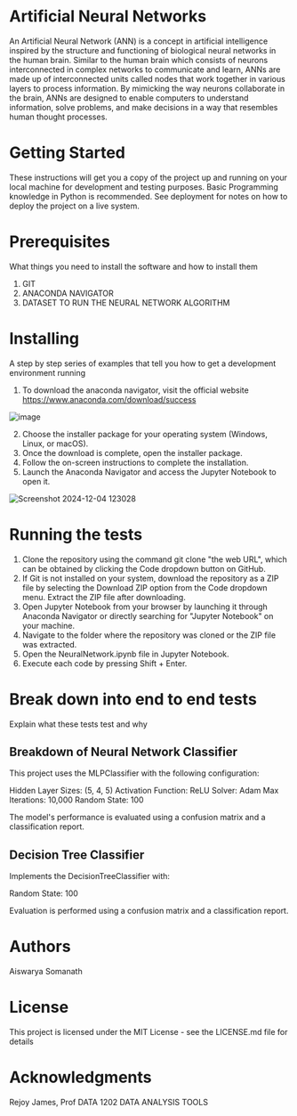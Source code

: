 # Artificial Neural Networks

An Artificial Neural Network (ANN) is a concept in artificial intelligence inspired by the structure and functioning of biological neural networks in the human brain. Similar to the human brain which consists of neurons interconnected in complex networks to communicate and learn, ANNs are made up of interconnected units called nodes that work together in various layers to process information. By mimicking the way neurons collaborate in the brain, ANNs are designed to enable computers to understand information, solve problems, and make decisions in a way that resembles human thought processes.

# Getting Started

These instructions will get you a copy of the project up and running on your local machine for development and testing purposes. Basic Programming knowledge in Python is recommended. See deployment for notes on how to deploy the project on a live system.

# Prerequisites

What things you need to install the software and how to install them

1. GIT
2. ANACONDA NAVIGATOR
3. DATASET TO RUN THE NEURAL NETWORK ALGORITHM

# Installing

A step by step series of examples that tell you how to get a development environment running

1. To download the anaconda navigator, visit the official website https://www.anaconda.com/download/success
   
![image](https://github.com/user-attachments/assets/86295b05-a337-41ec-a268-ff1f9f0d4e13)

2. Choose the installer package for your operating system (Windows, Linux, or macOS).
3. Once the download is complete, open the installer package.
4. Follow the on-screen instructions to complete the installation.
5. Launch the Anaconda Navigator and access the Jupyter Notebook to open it.

![Screenshot 2024-12-04 123028](https://github.com/user-attachments/assets/d1e1e778-7917-4687-9aba-94454b0ca46a)

# Running the tests

1. Clone the repository using the command git clone "the web URL", which can be obtained by clicking the Code dropdown button on GitHub.
2. If Git is not installed on your system, download the repository as a ZIP file by selecting the Download ZIP option from the Code dropdown menu. Extract the ZIP file after downloading.
3. Open Jupyter Notebook from your browser by launching it through Anaconda Navigator or directly searching for "Jupyter Notebook" on your machine.
4. Navigate to the folder where the repository was cloned or the ZIP file was extracted.
5. Open the NeuralNetwork.ipynb file in Jupyter Notebook.
6. Execute each code by pressing Shift + Enter.

# Break down into end to end tests

Explain what these tests test and why

## Breakdown of Neural Network Classifier

This project uses the MLPClassifier with the following configuration:

Hidden Layer Sizes: (5, 4, 5)
Activation Function: ReLU
Solver: Adam
Max Iterations: 10,000
Random State: 100

The model's performance is evaluated using a confusion matrix and a classification report.

## Decision Tree Classifier

Implements the DecisionTreeClassifier with:

Random State: 100

Evaluation is performed using a confusion matrix and a classification report.

# Authors

Aiswarya Somanath

# License
This project is licensed under the MIT License - see the LICENSE.md file for details

# Acknowledgments
Rejoy James, Prof DATA 1202 DATA ANALYSIS TOOLS
